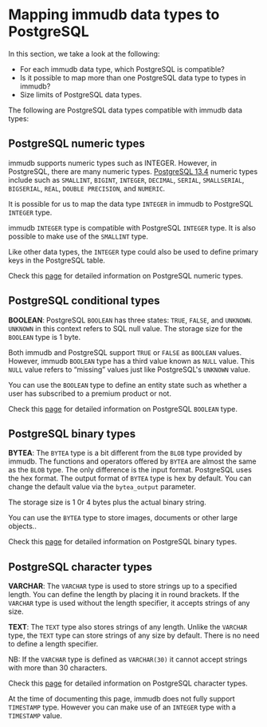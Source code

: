 # Mapping immudb data types to PostgreSQL  

In this section, we take a look at the following:  

-  For each immudb data type, which PostgreSQL is compatible?
-  Is it possible to map more than one PostgreSQL data type to types in immudb?
-  Size limits of PostgreSQL data types.

The following are PostgreSQL data types compatible with immudb data types:

## PostgreSQL numeric types

immudb supports numeric types such as INTEGER. However, in PostgreSQL, there are many numeric types. [PostgreSQL 13.4](https://www.postgresql.org/docs/13/datatype-numeric.html) numeric types include such as  `SMALLINT`, `BIGINT`, `INTEGER`, `DECIMAL`, `SERIAL`, `SMALLSERIAL`, `BIGSERIAL`, `REAL`, `DOUBLE PRECISION`, and `NUMERIC`.

It is possible for us to map the data type `INTEGER` in immudb to PostgreSQL `INTEGER` type.

immudb `INTEGER` type is compatible with PostgreSQL `INTEGER` type. It is also possible to make use of the `SMALLINT` type.   

Like other data types, the `INTEGER` type could also be used to define primary keys in the PostgreSQL table.

Check this [page](https://www.postgresql.org/docs/13/datatype-numeric.html) for detailed information on PostgreSQL numeric types.

## PostgreSQL conditional types

**BOOLEAN**: PostgreSQL `BOOLEAN` has three states: `TRUE`, `FALSE`, and `UNKNOWN`. `UNKNOWN` in this context refers to SQL null value. The storage size for the `BOOLEAN` type is 1 byte.

Both immudb and PostgreSQL support `TRUE` or `FALSE` as `BOOLEAN` values. However, immudb `BOOLEAN` type has a  third value known as `NULL` value. This `NULL` value refers to “missing” values just like PostgreSQL's `UNKNOWN` value.

You can use the `BOOLEAN` type to define an entity state such as whether a user has subscribed to a premium product or not.

Check this [page](https://www.postgresql.org/docs/current/datatype-boolean.html) for detailed information on PostgreSQL `BOOLEAN` type.

## PostgreSQL binary  types    

**BYTEA**: The `BYTEA` type is a bit different from the `BLOB` type provided by immudb. The functions and operators offered by `BYTEA` are almost the same as the `BLOB` type. The only difference is the input format. PostgreSQL uses the hex format. The output format of `BYTEA` type is hex by default. You can change the default value via the `bytea_output` parameter.  

The storage size is 1 0r 4 bytes plus the actual binary string.    

You can use the `BYTEA` type to store images, documents or other large objects..   

Check this [page](https://www.postgresql.org/docs/current/datatype-binary.html) for detailed information on PostgreSQL binary types.  

## PostgreSQL character types 

**VARCHAR**: The `VARCHAR` type is used to store strings up to a specified length. You can define the length by placing it in round brackets. If the `VARCHAR` type is used without the length specifier, it accepts strings of any size.   


**TEXT**: The `TEXT` type also stores strings of any length. Unlike the `VARCHAR` type, the `TEXT` type can store strings of any size by default. There is no need to define a length specifier.   

NB: If the `VARCHAR` type is defined as `VARCHAR(30)` it cannot accept strings with more than 30 characters. 
 
Check this [page](https://www.postgresql.org/docs/current/datatype-character.html) for detailed information on PostgreSQL character types.

At the time of documenting this page, immudb does not fully support `TIMESTAMP` type. However you can make use of an `INTEGER` type  with a `TIMESTAMP` value.









  